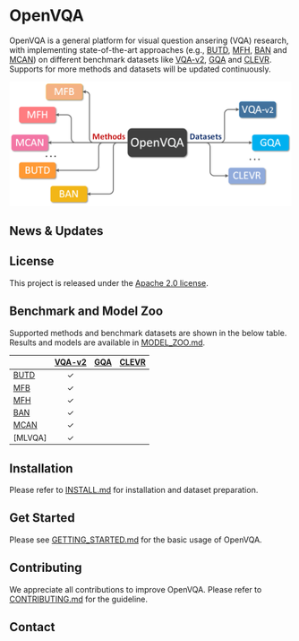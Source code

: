 # OpenVQA
OpenVQA is a general platform for visual question ansering (VQA) research, with implementing state-of-the-art approaches (e.g., [BUTD](https://arxiv.org/abs/1707.07998), [MFH](https://arxiv.org/abs/1708.03619), [BAN](https://arxiv.org/abs/1805.07932) and [MCAN](https://arxiv.org/abs/1906.10770)) on different benchmark datasets like [VQA-v2](https://visualqa.org/), [GQA](https://cs.stanford.edu/people/dorarad/gqa/index.html) and [CLEVR](https://cs.stanford.edu/people/jcjohns/clevr/). Supports for more methods and datasets will be updated continuously.



<p align="center">
	<img src="misc/openvqa_overall.png" width="550">
</p>

## News & Updates

## License

This project is released under the [Apache 2.0 license](LICENSE).

## Benchmark and Model Zoo

Supported methods and benchmark datasets are shown in the below table.
Results and models are available in [MODEL_ZOO.md](MODEL_ZOO.md).

|                    | [VQA-v2](https://visualqa.org/)   | [GQA](https://cs.stanford.edu/people/dorarad/gqa/index.html)  | [CLEVR](https://cs.stanford.edu/people/jcjohns/clevr/)  |
|--------------------|:--------:|:--------:|:--------:|
| [BUTD](https://arxiv.org/abs/1707.07998)      |  ✓       |         |         |
| [MFB](https://arxiv.org/abs/1708.01471v1)     |  ✓       |         |         |
| [MFH](https://arxiv.org/abs/1708.03619)       |  ✓       |         |         |
| [BAN](https://arxiv.org/abs/1805.07932)       |  ✓       |         |         |
| [MCAN](https://arxiv.org/abs/1906.10770)      |  ✓       |         |         |
| [MLVQA]										|  ✓       |         |         |

## Installation

Please refer to [INSTALL.md](INSTALL.md) for installation and dataset preparation.

## Get Started

Please see [GETTING_STARTED.md](GETTING_STARTED.md) for the basic usage of OpenVQA.

## Contributing

We appreciate all contributions to improve OpenVQA. Please refer to [CONTRIBUTING.md](CONTRIBUTING.md) for the guideline.

## Contact


